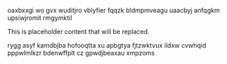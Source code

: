 oaxbxxgi wo gvx wuditjro vblyfier fqqzk bldmpmveagu uaacbyj anfqgkm upsiwjromit rmgymktil

<!--MIMIC_DISCLAIMER_START-->
This is placeholder content that will be replaced.
<!--MIMIC_DISCLAIMER_END-->

rygg asyf kamdbjba hofooqtta xu apbgtya fjtzwktvux ildxw cvwhqid pppwlmlkzr bdenwffplt cz gpwdjbeaxau xmpzoms